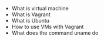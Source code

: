 * What is virtual machine
* What is Vagrant
* What is Ubuntu
* How to use VMs with Vagrant
* What does the command uname do